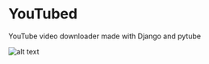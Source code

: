 # YouTubed

YouTube video downloader made with Django and pytube

![alt text](https://github.com/n4ff4h/youtubed/blob/main/screenshot.png?raw=true)
